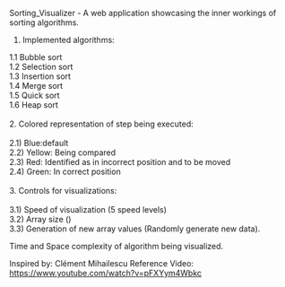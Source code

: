 Sorting_Visualizer - A web application showcasing the inner workings of sorting algorithms.<br/>
1. Implemented algorithms:<br/>

1.1 Bubble sort<br/>
1.2 Selection sort<br/>
1.3 Insertion sort<br/>
1.4 Merge sort<br/>
1.5 Quick sort<br/>
1.6 Heap sort<br/>
<br/>
2. Colored representation of step being executed:<br/>
<br/>
2.1) Blue:default <br/>
2.2) Yellow: Being compared <br/>
2.3) Red: Identified as in incorrect position and to be moved <br/>
2.4) Green: In correct position<br/>
<br/>
3. Controls for visualizations:<br/> 
<br/>
3.1) Speed of visualization (5 speed levels) <br/>
3.2) Array size () <br/>
3.3) Generation of new array values (Randomly generate new data).<br/>

Time and Space complexity of algorithm being visualized.<br/>

Inspired by: Clément Mihailescu
Reference Video: https://www.youtube.com/watch?v=pFXYym4Wbkc
